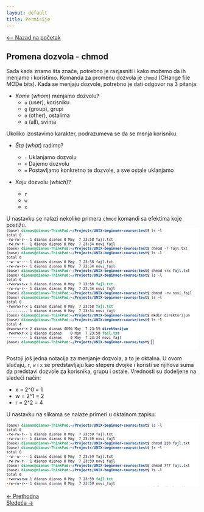 ```yaml
---
layout: default
title: Permisije
---
```


<link rel="stylesheet" href="/UNIX-beginner-course/assets/css/custom.css">

<div style="margin-bottom: 1em;">
  <a href="/UNIX-beginner-course/" class="button-nav">⟵ Nazad na početak</a>
</div>

## Promena dozvola - chmod
Sada kada znamo šta znače, potrebno je razjasniti i kako možemo da ih menjamo i koristimo. Komanda za promenu dozvola je `chmod` (CHange file MODe bits). Kada se menjaju dozvole, potrebno je dati odgovor na 3 pitanja:
  * *Kome* (*whom*) menjamo dozvolu?
    - `u` (user), korisniku
    - `g` (group), grupi
    - `o` (other), ostalima
    - `a` (all), svima

  Ukoliko izostavimo karakter, podrazumeva se da se menja korisniku.

  * *Šta* (*what*) radimo?
    - `-` Uklanjamo dozvolu
    - `+` Dajemo dozvolu
    - `=` Postavljamo konkretno te dozvole, a sve ostale uklanjamo

  * *Koju* dozvolu (*which*)?
    - `r`
    - `w`
    - `x`

U nastavku se nalazi nekoliko primera `chmod` komandi sa efektima koje postižu.
![chmod slovni](../assets/diagrams/chmod_slova.png)

Postoji još jedna notacija za menjanje dozvola, a to je oktalna. U ovom slučaju, `r`, `w` i `x` se predstavljaju kao stepeni dvojke i koristi se njihova suma da predstavi dozvole za korisnika, grupu i ostale. Vrednosti su dodeljene na sledeći način:
  * x = 2^0 = 1
  * w = 2^1 = 2
  * r = 2^2 = 4

U nastavku na slikama se nalaze primeri u oktalnom zapisu.

![chmod oktalni](../assets/diagrams/chmod_oktalni.png)


<div class="nav-buttons-wrapper">
  <div class="nav-left">
    <a href="5_2-permisije_razjasnjene.html" class="button-nav">← Prethodna</a>
  </div>
  <div class="nav-right">
    <a href="5_4-permisije_vezbe.html" class="button-nav">Sledeća →</a>
  </div>
</div>